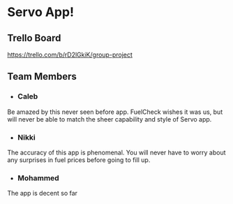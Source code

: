 # Servo App!
## Trello Board
https://trello.com/b/rD2lGkiK/group-project

## Team Members
- ### Caleb

Be amazed by this never seen before app. FuelCheck wishes it was us, but will never be able to match the sheer capability and style of Servo app.

- ### Nikki 

The accuracy of this app is phenomenal. You will never have to worry about any surprises in fuel prices before going to fill up. 

- ### Mohammed 

The app is decent so far